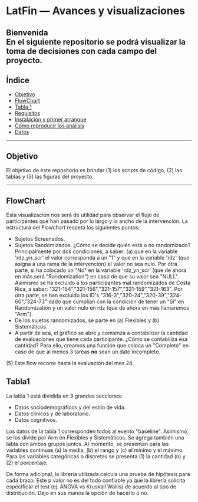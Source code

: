 # LatFin — Avances y visualizaciones

**Bienvenida**  
En el siguiente repositorio se podrá visualizar la toma de decisiones con cada campo del proyecto.
---

## Índice
- [Objetivo](#objetivo)
- [FlowChart](#FlowChart)
- [Tabla 1](#Tabla1)
- [Requisitos](#requisitos)
- [Instalación y primer arranque](#instalación-y-primer-arranque)
- [Cómo reproducir los análisis](#cómo-reproducir-los-análisis)
- [Datos](#datos)


---

## Objetivo
El objetivo de este repositorio es brindar (1) los scripts de código, (2) las tablas y (3) las figuras del proyecto.

---

## FlowChart
Esta visualización nos será de utilidad para observar el flujo de participantes que han pasado por lo largo y lo ancho de la intervención. La estructura del Flowchart respeta los siguientes puntos:
- Sujetos Screenados. 
- Sujetos Randomizados. ¿Cómo se decide quién está o no randomizado? Principalmente por dos condiciones, a saber: (a) que en la variable 'rdz_yn_scr' el valor corresponda a un "1" y que en la variable 'rdz' (que asigna a una rama de la intervención) el valor no sea nulo. Por otra parte, si ha colocado un "No" en la variable 'rdz_yn_scr' (que de ahora en más será "Randomization") en caso de que su valor sea "NULL". Asimismo se ha excluido a los participantes mal randomizados de Costa Rica, a saber: "321-154","321-156","321-157","321-159","321-163". Por otra parte, se han excluido los ID's "316-3","320-24","320-39","324-60","324-73" dado que cumplían con la condición de tener un "Sí" en Randomization y un valor nulo en rdz (que de ahora en más llamaremos "Arm"). 
- De los sujetos randomizados, se parte en (a) Flexibles y (b) Sistemáticos. 
- A partir de acá, el gráfico se abre y comienza a contabilizar la cantidad de evaluaciones que tiene cada participante. ¿Cómo se contabiliza esa cantidad? Para ello, creamos una función que coloca un "Completo" en caso de que al menos 3 tareas **no** sean un dato incompleto. 
  
(5) Este flow recorre hasta la evaluación del mes 24. 

## Tabla1

La tabla 1 está dividida en 3 grandes secciones: 
- Datos sociodemográficos y del estilo de vida.
- Datos clínicos y de laboratorio.
- Datos cognitivos.
  
Los datos de la tabla 1 corresponden todos al evento "baseline". Asimismo, se los divide por Arm en Flexibles y Sistemáticos. Se agrega también una tabla con ambos grupos juntos. 
Al momento, se presentan para las variables continuas (a) la media, (b) el rango y (c) el mínimo y el máximo. Para las variables categóricas o discretas se presenta (1) la cantidad (n) y (2) el porcentaje.  

De forma adicional, la librería utilizada calcula una prueba de hipótesis para cada brazo. Este p valor no es del todo confiable ya que la librería solicita especificar el test (ej. ANOVA vs Kruskall Wallis) de acuerdo al tipo de distribución. Dejo en sus manos la opción de hacerlo o no.
